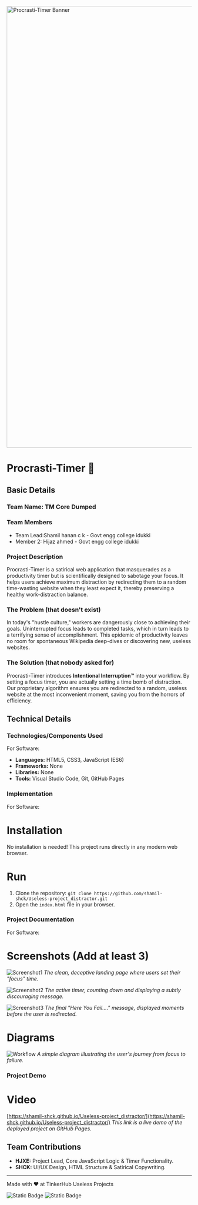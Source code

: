 <img width="3188" height="1202" alt="Procrasti-Timer Banner" src="https://github.com/user-attachments/assets/517ad8e9-ad22-457d-9538-a9e62d137cd7" />

# Procrasti-Timer 🎯

## Basic Details
### Team Name: TM Core Dumped

### Team Members
- Team Lead:Shamil hanan c k - Govt engg college idukki
- Member 2: Hijaz ahmed  - Govt engg college idukki

### Project Description
Procrasti-Timer is a satirical web application that masquerades as a productivity timer but is scientifically designed to sabotage your focus. It helps users achieve maximum distraction by redirecting them to a random time-wasting website when they least expect it, thereby preserving a healthy work-distraction balance.

### The Problem (that doesn't exist)
In today's "hustle culture," workers are dangerously close to achieving their goals. Uninterrupted focus leads to completed tasks, which in turn leads to a terrifying sense of accomplishment. This epidemic of productivity leaves no room for spontaneous Wikipedia deep-dives or discovering new, useless websites.

### The Solution (that nobody asked for)
Procrasti-Timer introduces **Intentional Interruption™** into your workflow. By setting a focus timer, you are actually setting a time bomb of distraction. Our proprietary algorithm ensures you are redirected to a random, useless website at the most inconvenient moment, saving you from the horrors of efficiency.

## Technical Details
### Technologies/Components Used
For Software:
- **Languages:** HTML5, CSS3, JavaScript (ES6)
- **Frameworks:** None
- **Libraries:** None
- **Tools:** Visual Studio Code, Git, GitHub Pages

### Implementation
For Software:
# Installation
No installation is needed! This project runs directly in any modern web browser.

# Run
1. Clone the repository: `git clone https://github.com/shamil-shck/Useless-project_distractor.git`
2. Open the `index.html` file in your browser.

### Project Documentation
For Software:

# Screenshots (Add at least 3)
![Screenshot1](https://i.imgur.com/example1.png)
*The clean, deceptive landing page where users set their "focus" time.*

![Screenshot2](https://i.imgur.com/example2.png)
*The active timer, counting down and displaying a subtly discouraging message.*

![Screenshot3](https://i.imgur.com/example3.png)
*The final "Here You Fail...." message, displayed moments before the user is redirected.*

# Diagrams
![Workflow](https://i.imgur.com/workflow.png)
*A simple diagram illustrating the user's journey from focus to failure.*


### Project Demo
# Video
[https://shamil-shck.github.io/Useless-project_distractor/](https://shamil-shck.github.io/Useless-project_distractor/)
*This link is a live demo of the deployed project on GitHub Pages.*


## Team Contributions
- **HJXE:** Project Lead, Core JavaScript Logic & Timer Functionality.
- **SHCK:** UI/UX Design, HTML Structure & Satirical Copywriting.

---
Made with ❤️ at TinkerHub Useless Projects 

![Static Badge](https://img.shields.io/badge/TinkerHub-24?color=%23000000&link=https%3A%2F%2Fwww.tinkerhub.org%2F)
![Static Badge](https://img.shields.io/badge/UselessProjects--25-25?link=https%3A%2F%2Fwww.tinkerhub.org%2Fevents%2FQ2Q1TQKX6Q%2FUseless%2520Projects)
